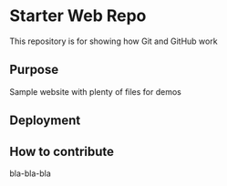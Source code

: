 # Starter Web Repo

This repository is for showing how Git and GitHub work

## Purpose

Sample website with plenty of files for demos

## Deployment

## How to contribute
bla-bla-bla
